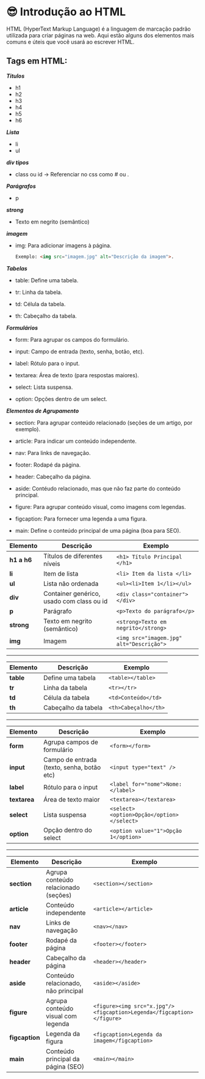 # 😎 Introdução ao HTML

HTML (HyperText Markup Language) é a linguagem de marcação padrão utilizada para criar páginas na web. Aqui estão alguns dos elementos mais comuns e úteis que você usará ao escrever HTML.

## Tags em HTML:

***Titulos***
- h1
- h2
- h3
- h4
- h5
- h6

***Lista***
- li
- ul

***div tipos***
- class ou id -> Referenciar no css como # ou .

***Parágrafos***
- p

***strong***
- Texto em negrito (semântico)

***imagem***
- img: Para adicionar imagens à página.
  ```html
  Exemplo: <img src="imagem.jpg" alt="Descrição da imagem">.
   ```

***Tabelas***

- table: Define uma tabela.

- tr: Linha da tabela.

- td: Célula da tabela.

- th: Cabeçalho da tabela.

***Formulários***

- form: Para agrupar os campos do formulário.

- input: Campo de entrada (texto, senha, botão, etc).

- label: Rótulo para o input.

- textarea: Área de texto (para respostas maiores).

- select: Lista suspensa.

- option: Opções dentro de um select.

***Elementos de Agrupamento***

- section: Para agrupar conteúdo relacionado (seções de um artigo, por exemplo).

- article: Para indicar um conteúdo independente.

- nav: Para links de navegação.

- footer: Rodapé da página.

- header: Cabeçalho da página.

- aside: Contéudo relacionado, mas que não faz parte do conteúdo principal.

- figure: Para agrupar conteúdo visual, como imagens com legendas.

- figcaption: Para fornecer uma legenda a uma figura.

- main: Define o conteúdo principal de uma página (boa para SEO).  

| Elemento      | Descrição                                   | Exemplo                                     |
|---------------|---------------------------------------------|---------------------------------------------|
| **h1 a h6**   | Títulos de diferentes níveis                 | `<h1> Título Principal </h1>`                |
| **li**        | Item de lista                                | `<li> Item da lista </li>`                   |
| **ul**        | Lista não ordenada                           | `<ul><li>Item 1</li></ul>`                    |
| **div**       | Container genérico, usado com class ou id   | `<div class="container"></div>`              |
| **p**         | Parágrafo                                   | `<p>Texto do parágrafo</p>`                   |
| **strong**    | Texto em negrito (semântico)                 | `<strong>Texto em negrito</strong>`           |
| **img**       | Imagem                                      | `<img src="imagem.jpg" alt="Descrição">`     |

---

| Elemento      | Descrição                                   | Exemplo                                     |
|---------------|---------------------------------------------|---------------------------------------------|
| **table**     | Define uma tabela                            | `<table></table>`                            |
| **tr**        | Linha da tabela                             | `<tr></tr>`                                 |
| **td**        | Célula da tabela                            | `<td>Conteúdo</td>`                          |
| **th**        | Cabeçalho da tabela                         | `<th>Cabeçalho</th>`                         |

---

| Elemento      | Descrição                                   | Exemplo                                     |
|---------------|---------------------------------------------|---------------------------------------------|
| **form**      | Agrupa campos de formulário                 | `<form></form>`                             |
| **input**     | Campo de entrada (texto, senha, botão etc) | `<input type="text" />`                      |
| **label**     | Rótulo para o input                         | `<label for="nome">Nome:</label>`           |
| **textarea**  | Área de texto maior                         | `<textarea></textarea>`                       |
| **select**    | Lista suspensa                             | `<select><option>Opção</option></select>`  |
| **option**    | Opção dentro do select                      | `<option value="1">Opção 1</option>`         |

---

| Elemento      | Descrição                                   | Exemplo                                     |
|---------------|---------------------------------------------|---------------------------------------------|
| **section**   | Agrupa conteúdo relacionado (seções)        | `<section></section>`                        |
| **article**   | Conteúdo independente                        | `<article></article>`                        |
| **nav**       | Links de navegação                           | `<nav></nav>`                               |
| **footer**    | Rodapé da página                            | `<footer></footer>`                          |
| **header**    | Cabeçalho da página                         | `<header></header>`                          |
| **aside**     | Conteúdo relacionado, não principal         | `<aside></aside>`                            |
| **figure**    | Agrupa conteúdo visual com legenda          | `<figure><img src="x.jpg"/><figcaption>Legenda</figcaption></figure>` |
| **figcaption**| Legenda da figura                            | `<figcaption>Legenda da imagem</figcaption>` |
| **main**      | Conteúdo principal da página (SEO)           | `<main></main>`                             |

